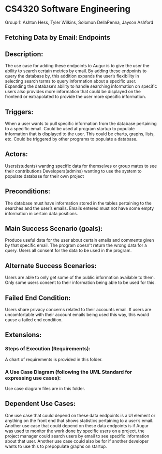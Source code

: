 # **CS4320 Software Engineering**
Group 1: Ashton Hess, Tyler Wilkins, Solomon DellaPenna, Jayson Ashford

## **Fetching Data by Email: Endpoints**

## **Description:**
The use case for adding these endpoints to Augur is to give the user the ability to search certain metrics by email. By adding these endpoints to query the database by, this addition expands the user’s flexibility in selecting search terms to query information about a specific user. Expanding the database’s ability to handle searching information on specific users also provides more information that could be displayed on the frontend or extrapolated to provide the user more specific information. 

## **Triggers:**
When a user wants to pull specific information from the database pertaining to a specific email.
Could be used at program startup to populate information that is displayed to the user. This could be charts, graphs, lists, etc. 
Could be triggered by other programs to populate a database.

## **Actors:**
Users(students) wanting specific data for themselves or group mates to see their contributions
Developers(admins) wanting to use the system to populate database for their own project


## **Preconditions:**
The database must have information stored in the tables pertaining to the searches and the user’s emails.
Emails entered must not have some empty information in certain data positions.

## **Main Success Scenario (goals):**
Produce useful data for the user about certain emails and comments given by that specific email. The program doesn't return the wrong data for a query. Users all consent for the data to be used in the program.

## **Alternate Success Scenarios:**
Users are able to only get some of the public information available to them.
Only some users consent to their information being able to be used for this.

## **Failed End Condition:** 
Users share privacy concerns related to their accounts email. If users are uncomfortable with their account emails being used this way, this would cause a failed end condition. 

## **Extensions:**

### **Steps of Execution (Requirements):**
A chart of requirements is provided in this folder. 

### **A Use Case Diagram (following the UML Standard for expressing use cases):**
Use case diagram files are in this folder.

## **Dependent Use Cases:**
One use case that could depend on these data endpoints is a UI element or anything on the front end that shows statistics pertaining to a user’s email. 
Another use case that could depend on these data endpoints is if Augur was used to monitor the work done by specific users on a project, the project manager could search users by email to see specific information about that user.
Another use case could also be for if another developer wants to use this to prepopulate graphs on startup.
